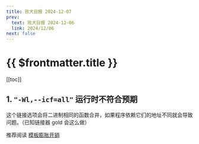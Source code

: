 ```yaml
---
title: 败犬日报 2024-12-07
prev:
  text: 败犬日报 2024-12-06
  link: 2024/12/06
next: false
---
```


# {{ $frontmatter.title }}

[[toc]]

## 1. `"-Wl,--icf=all"` 运行时不符合预期

这个链接选项会将二进制相同的函数合并，如果程序依赖它们的地址不同就会导致问题。（已知链接器 gold 会这么做）

推荐阅读 [模板膨胀开销](https://ykiko.me/zh-cn/articles/686296374/#%E7%9C%9F%E6%AD%A3%E7%9A%84%E6%A8%A1%E6%9D%BF%E8%86%A8%E8%83%80%E5%BC%80%E9%94%80)
